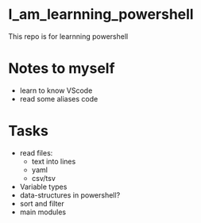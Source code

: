 ```powershell
```

# I_am_learnning_powershell
This repo is for learnning powershell

# Notes to myself
- learn to know VScode
- read some aliases code
# Tasks
- read files:
  * text into lines
  * yaml
  * csv/tsv
- Variable types
- data-structures in powershell?
- sort and filter
- main modules

